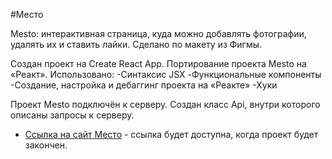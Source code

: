 #Место

Mesto: интерактивная страница, куда можно добавлять фотографии, удалять их и ставить лайки. Сделано по макету из Фигмы.

Создан проект на Create React App.
Портирование проекта Mesto на «Реакт».
Использовано:
-Синтаксис JSX
-Функциональные компоненты
-Создание, настройка и дебаггинг проекта на «Реакте»
-Хуки

Проект Mesto подключён к серверу. Создан класс Api, внутри которого описаны запросы к серверу.

* [Ссылка на сайт Место](https://arinapristupa.github.io/mesto-react/) - ссылка будет доступна, когда проект будет закончен.

